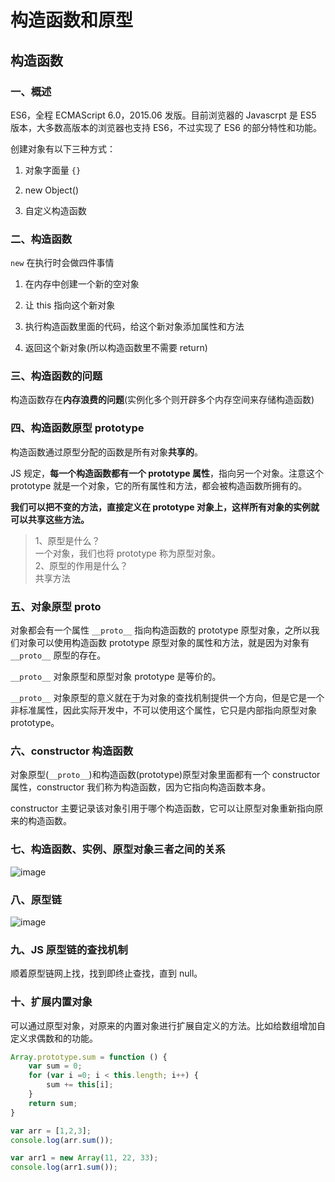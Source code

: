 # 构造函数和原型

## 构造函数

### 一、概述

ES6，全程 ECMAScript 6.0，2015.06 发版。目前浏览器的 Javascrpt 是 ES5 版本，大多数高版本的浏览器也支持 ES6，不过实现了 ES6 的部分特性和功能。

创建对象有以下三种方式：

1. 对象字面量 `{}`

2. new Object()

3. 自定义构造函数

### 二、构造函数

`new` 在执行时会做四件事情

1. 在内存中创建一个新的空对象

2. 让 this 指向这个新对象

3. 执行构造函数里面的代码，给这个新对象添加属性和方法

4. 返回这个新对象(所以构造函数里不需要 return)

### 三、构造函数的问题

构造函数存在**内存浪费的问题**(实例化多个则开辟多个内存空间来存储构造函数)

### 四、构造函数原型 prototype

构造函数通过原型分配的函数是所有对象**共享的**。

JS 规定，**每一个构造函数都有一个 prototype 属性**，指向另一个对象。注意这个 prototype 就是一个对象，它的所有属性和方法，都会被构造函数所拥有的。

**我们可以把不变的方法，直接定义在 prototype 对象上，这样所有对象的实例就可以共享这些方法。**

> 1、原型是什么？<br/>
> 一个对象，我们也将 prototype 称为原型对象。<br/>
> 2、原型的作用是什么？<br/>
> 共享方法

### 五、对象原型 __proto__

对象都会有一个属性 `__proto__` 指向构造函数的 prototype 原型对象，之所以我们对象可以使用构造函数 prototype 原型对象的属性和方法，就是因为对象有 `__proto__` 原型的存在。

`__proto__` 对象原型和原型对象 prototype 是等价的。

`__proto__` 对象原型的意义就在于为对象的查找机制提供一个方向，但是它是一个非标准属性，因此实际开发中，不可以使用这个属性，它只是内部指向原型对象 prototype。

### 六、constructor 构造函数

对象原型(`__proto__`)和构造函数(prototype)原型对象里面都有一个 constructor 属性，constructor 我们称为构造函数，因为它指向构造函数本身。

constructor 主要记录该对象引用于哪个构造函数，它可以让原型对象重新指向原来的构造函数。

### 七、构造函数、实例、原型对象三者之间的关系

![image](https://github.com/TomatoZ7/notes-of-tz/blob/master/frontend/images/proto1.jpg)

### 八、原型链

![image](https://github.com/TomatoZ7/notes-of-tz/blob/master/frontend/images/proto1.png)

### 九、JS 原型链的查找机制

顺着原型链网上找，找到即终止查找，直到 null。

### 十、扩展内置对象

可以通过原型对象，对原来的内置对象进行扩展自定义的方法。比如给数组增加自定义求偶数和的功能。

```js
Array.prototype.sum = function () {
    var sum = 0;
    for (var i =0; i < this.length; i++) {
        sum += this[i];
    }
    return sum;
}

var arr = [1,2,3];
console.log(arr.sum());

var arr1 = new Array(11, 22, 33);
console.log(arr1.sum());
```